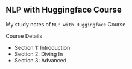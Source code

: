 ## NLP with Huggingface Course

My study notes of `NLP with Huggingface` Course

Course Details
- Section 1: Introduction
- Section 2: Diving In
- Section 3: Advanced